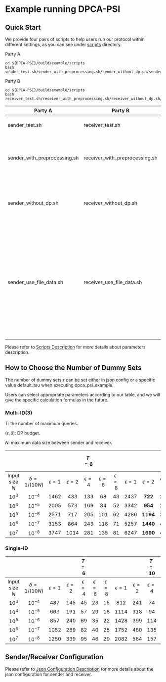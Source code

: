 # Example running DPCA-PSI

## Quick Start

We provide four pairs of scripts to help users run our protocol within different settings, as you can see under [scripts](./scripts/) directory.

Party A
```shell
cd ${DPCA-PSI}/build/example/scripts
bash sender_test.sh/sender_with_preprocessing.sh/sender_without_dp.sh/sender_use_file_data.sh
```

Party B
```shell
cd ${DPCA-PSI}/build/example/scripts
bash receiver_test.sh/receiver_with_preprocessing.sh/receiver_without_dp.sh/receiver_use_file_data.sh
```

| Party A  |  Party B | Description |
|---|---|---|
| sender_test.sh  |  receiver_test.sh | Simple test of DPCA-PSI.|
| sender_with_preprocessing.sh  |  receiver_with_preprocessing.sh | Benchmark of DPCA-PSI with input set ranging from 1 thousand to 10 million.|
| sender_without_dp.sh  |  receiver_without_dp.sh | Benchmark of DPCA-PSI without applying differentially privacy sampling. |
| sender_use_file_data.sh |  receiver_use_file_data.sh | Simple test of DPCA-PSI using file data. Before running this script, please change the "input_file" and "output_file" of the json configuration of [Party A](./json/sender_with_precomputed_tau.json) and [Party B](./json/receiver_with_precomputed_tau.json) to the correct path of the files.|

Please refer to [Scripts Description](./scripts/README.md) for more details about parameters description.

## How to Choose the Number of Dummy Sets

The number of dummy sets ${\tau}$  can be set either in json config or a specific value default_tau when executing dpca_psi_example.

Users can select appropriate parameters according to our table, and we will give the specific calculation formulas in the future.

### Multi-ID(3)

$T$: the number of maximum queries.

$(\epsilon, \delta)$: DP budget.

$N$: maximum data size between sender and receiver.

|  |  | |  | $T=6$ | | |  |  | $T=10$ |  |   |   |   |  $T=20$ |  |  |
|:---------------------:|:---------------------------:|:-------------------:|:-------------------:|:-------------------:|:-------------------:|:-------------------:|:-------------------:|:-------------------:|:-------------------:|:-------------------:|:-------------------:|:-------------------:|:-------------------:|:-------------------:|:-------------------:|:-------------------:|
| Input size $N$| $\delta = 1 / (10N)$ | $\epsilon=1$ | $\epsilon=2$ | $\epsilon=4$ | $\epsilon=6$ | $\epsilon=8$ | $\epsilon=1$ | $\epsilon=2$ | $\epsilon=4$ | $\epsilon=6$ | $\epsilon=8$ | $\epsilon=1$ | $\epsilon=2$ | $\epsilon=4$ | $\epsilon=6$ | $\epsilon=8$ |
| $10^3$ | $10^{-4}$ | 1462 |  433 | 133 |  68 | 43 | 2437 |  **722** | 221 | 113 |  71 |  4882 | 1445 | 441 | 225 | 142 |
| $10^4$ | $10^{-5}$ | 2005 |  573 | 169 |  84 | 52 | 3342 |  **954** | 281 | 140 |  87 |  6697 | 1910 | 561 | 280 | 173 |
| $10^5$ | $10^{-6}$ | 2571 |  717 | 205 | 101 | 62 | 4286 | **1194** | 342 | 168 | 103 |  8588 | 2390 | 684 | 336 | 205 |
| $10^6$ | $10^{-7}$ | 3153 |  864 | 243 | 118 | 71 | 5257 | **1440** | 405 | 196 | 119 | 10534 | 2882 | 809 | 392 | 237 |
| $10^7$ | $10^{-8}$ | 3747 | 1014 | 281 | 135 | 81 | 6247 | **1690** | 468 | 224 | 135 | 12518 | 3382 | 935 | 449 | 269 |

### Single-ID

|  |  | |  | $T=6$ | | |  |  | $T=10$ |  |   |   |   |  $T=20$ |  |  |
|:---------------------:|:---------------------------:|:-------------------:|:-------------------:|:-------------------:|:-------------------:|:-------------------:|:-------------------:|:-------------------:|:-------------------:|:-------------------:|:-------------------:|:-------------------:|:-------------------:|:-------------------:|:-------------------:|:-------------------:|
| Input size $N$| $\delta = 1 / (10N)$ | $\epsilon=1$ | $\epsilon=2$ | $\epsilon=4$ | $\epsilon=6$ | $\epsilon=8$ | $\epsilon=1$ | $\epsilon=2$ | $\epsilon=4$ | $\epsilon=6$ | $\epsilon=8$ | $\epsilon=1$ | $\epsilon=2$ | $\epsilon=4$ | $\epsilon=6$ | $\epsilon=8$ |
| $10^3$ | $10^{-4}$ |  487 | 145 | 45 | 23 | 15 |  812 | 241 |  74 | 38 | 24 | 1624 |  481 | 147 |  75 | 47 |
| $10^4$ | $10^{-5}$ |  669 | 191 | 57 | 29 | 18 | 1114 | 318 |  94 | 47 | 29 | 2227 |  636 | 187 |  94 | 58 |
| $10^5$ | $10^{-6}$ |  857 | 240 | 69 | 35 | 22 | 1428 | 399 | 114 | 56 | 35 | 2857 |  796 | 228 | 112 | 69 |
| $10^6$ | $10^{-7}$ | 1052 | 289 | 82 | 40 | 25 | 1752 | 480 | 135 | 66 | 40 | 3503 |  960 | 270 | 131 | 79 |
| $10^7$ | $10^{-8}$ | 1250 | 339 | 95 | 46 | 29 | 2082 | 564 | 157 | 76 | 46 | 4163 | 1127 | 312 | 150 | 90 |

## Sender/Receiver Configuration

Please refer to [Json Configuration Description](./json/README.md) for more details about the json configuration for sender and receiver.
